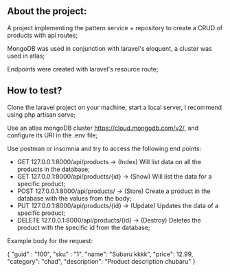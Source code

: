 ## About the project:
A project implementing the pattern service + repository to create a CRUD of products with api routes;

MongoDB was used in conjunction with laravel's eloquent, a cluster was used in atlas;

Endpoints were created with laravel's resource route;

## How to test?

Clone the laravel project on your machine, start a local server, I recommend using php artisan serve;

Use an atlas mongoDB cluster https://cloud.mongodb.com/v2/, and configure its URI in the .env file;

Use postman or insomnia and try to access the following end points:

- GET     127.0.0.1:8000/api/products -> (Index) Will list data on all the products in the database;
- GET     127.0.0.1:8000/api/products/{id} -> (Show) Will list the data for a specific product;
- POST    127.0.0.1:8000/api/products/ -> (Store) Create a product in the database with the values from the body;
- PUT     127.0.0.1:8000/api/products/{id} -> (Update) Updates the data of a specific product;
- DELETE  127.0.0.1:8000/api/products/{id} -> (Destroy) Deletes the product with the specific id from the database;

Example body for the request:

{
	"guid" : "100",
	"sku" : "1",
    "name": "Subaru kkkk",
    "price": 12.99,
	"category": "chad",
    "description": "Product description chubaru"
}
